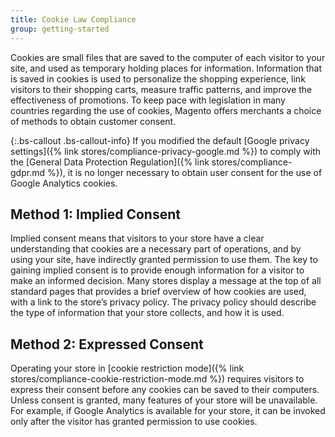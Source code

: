 ```yaml
---
title: Cookie Law Compliance
group: getting-started
---
```


Cookies are small files that are saved to the computer of each visitor to your site, and used as temporary holding places for information. Information that is saved in cookies is used to personalize the shopping experience, link visitors to their shopping carts, measure traffic patterns, and improve the effectiveness of promotions. To keep pace with legislation in many countries regarding the use of cookies, Magento offers merchants a choice of methods to obtain customer consent.

{:.bs-callout .bs-callout-info}
If you modified the default [Google privacy settings]({% link stores/compliance-privacy-google.md %}) to comply with the [General Data Protection Regulation]({% link stores/compliance-gdpr.md %}), it is no longer necessary to obtain user consent for the use of Google Analytics cookies.

## Method 1: Implied Consent

Implied consent means that visitors to your store have a clear understanding that cookies are a necessary part of operations, and by using your site, have indirectly granted permission to use them. The key to gaining implied consent is to provide enough information for a visitor to make an informed decision. Many stores display a message at the top of all standard pages that provides a brief overview of how cookies are used, with a link to the store’s privacy policy. The privacy policy should describe the type of information that your store collects, and how it is used.

## Method 2: Expressed Consent

Operating your store in [cookie restriction mode]({% link stores/compliance-cookie-restriction-mode.md %}) requires visitors to express their consent before any cookies can be saved to their computers. Unless consent is granted, many features of your store will be unavailable. For example, if Google Analytics is available for your store, it can be invoked only after the visitor has granted permission to use cookies.
